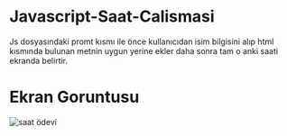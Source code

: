 # Javascript-Saat-Calismasi
Js dosyasındaki promt kısmı ile önce kullanıcıdan isim bilgisini alıp html kısmında bulunan metnin uygun yerine ekler daha sonra tam o anki saati ekranda belirtir.

# Ekran Goruntusu

![saat ödevi](https://user-images.githubusercontent.com/76787125/148216693-e8a9c1be-83be-4203-b2ea-d14830cb1ea6.png)
